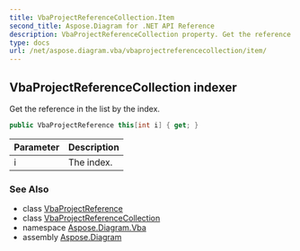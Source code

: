 ```yaml
---
title: VbaProjectReferenceCollection.Item
second_title: Aspose.Diagram for .NET API Reference
description: VbaProjectReferenceCollection property. Get the reference in the list by the index
type: docs
url: /net/aspose.diagram.vba/vbaprojectreferencecollection/item/
---
```

## VbaProjectReferenceCollection indexer

Get the reference in the list by the index.

```csharp
public VbaProjectReference this[int i] { get; }
```

| Parameter | Description |
| --- | --- |
| i | The index. |

### See Also

* class [VbaProjectReference](../../vbaprojectreference/)
* class [VbaProjectReferenceCollection](../)
* namespace [Aspose.Diagram.Vba](../../vbaprojectreferencecollection/)
* assembly [Aspose.Diagram](../../../)


